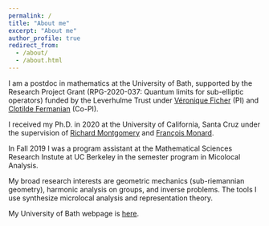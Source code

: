 ```yaml
---
permalink: /
title: "About me"
excerpt: "About me"
author_profile: true
redirect_from: 
  - /about/
  - /about.html
---
```

    
I am a postdoc in mathematics at the University of Bath, supported  by the Research Project Grant (RPG-2020-037: Quantum limits for sub-elliptic operators) funded by the Leverhulme Trust under [Véronique Ficher](https://people.bath.ac.uk/vcmf20/) (PI) and [Clotilde Fermanian](https://perso.math.u-pem.fr/fermanian.clotilde/) (Co-PI).  <br/>

I received my Ph.D. in 2020 at the University of California, Santa Cruz under the supervision of [Richard Montgomery](https://people.ucsc.edu/~rmont/) and [François Monard](https://people.ucsc.edu/~fmonard/). <br/>

In Fall 2019 I was a program assistant at the Mathematical Sciences Research Instute at  UC Berkeley in the semester program in Micolocal Analysis. <br/>

My broad research interests are geometric mechanics (sub-riemannian geometry), harmonic analysis on groups, and inverse problems. The tools I use synthesize microlocal analysis and representation theory.  

 My University of Bath webpage is [here](http://people.bath.ac.uk/spf34).
